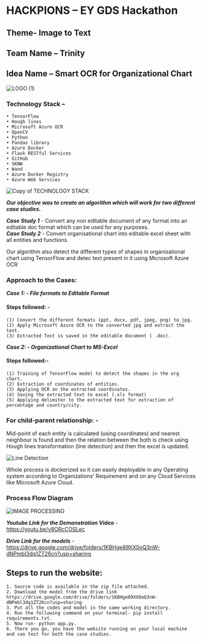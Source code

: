# HACKPIONS – EY GDS Hackathon
## Theme- Image to Text
## Team Name – Trinity
## Idea Name – Smart OCR for Organizational Chart

![LOGO (1)](https://user-images.githubusercontent.com/39915573/101401974-1d07e180-38f9-11eb-9f57-ec5c1a230159.png)

### Technology Stack – 
    • TensorFlow
    • Hough lines
    • Microsoft Azure OCR
    • OpenCV
    • Python
    • Pandas library
    • Azure Docker
    • Flask RESTful Services
    • GitHub
    • SKNW
    • Wand
    • Azure Docker Registry
    • Azure Web Services

![Copy of TECHNOLOGY STACK](https://user-images.githubusercontent.com/54718939/101524235-b0035300-39af-11eb-8a48-68b79faeb2fd.jpg)

***Our objective was to create an algorithm which will work for two different case studies.***

***Case Study 1*** - Convert any non editable document of any format into an editable doc format which can be used for any purposes.<br>
***Case Study 2*** - Convert organisational chart into editable excel sheet with all entities and functions.

Our algorithm also detect the different types of shapes in organisational chart using TensorFlow and detec text present in it using Microsoft Azure OCR

### Approach to the Cases:

***Case 1: - File formats to Editable Format***
#### Steps followed: -
    (1) Convert the different formats (ppt, docx, pdf, jpeg, png) to jpg. 
    (2) Apply Microsoft Azure OCR to the converted jpg and extract the text.
    (3) Extracted Text is saved in the editable document ( .doc).

***Case 2: - Organizational Chart to MS-Excel***
#### Steps followed:-
    (1) Training of TensorFlow model to detect the shapes in the org chart.
    (2) Extraction of coordinates of entities.
    (3) Applying OCR on the extracted coordinates.
    (4) Saving the extracted text to excel (.xls format)
    (5) Applying delimiter to the extracted text for extraction of percentage and country/city.

### For child-parent relationship: -
Mid-point of each entity is calculated (using coordinates) and nearest neighbour is found and then the relation between the both is check using Hough lines transformation (line detection) and then the excel is updated.


![Line Detection](https://user-images.githubusercontent.com/54718939/101524369-d45f2f80-39af-11eb-8863-54dd9b37d14f.jpg)


Whole process is dockerized so it can easily deployable in any Operating system according to Organizations’ Requirement and on any Cloud Services like Microsoft Azure Cloud.

### Process Flow Diagram

![IMAGE PROCESSING](https://user-images.githubusercontent.com/54718939/101524088-7df1f100-39af-11eb-8a32-30f1a2a9bdfe.jpg)

***Youtube Link for the Demonstration Video*** - https://youtu.be/y8ORcCOSLec

***Drive Link for the models*** - https://drive.google.com/drive/folders/1KBHge89XX0oQ3nW-dNPmbl3dq1ZT26cn?usp=sharing

## Steps to run the website:
    1. Source code is available in the zip file attached.
    2. Download the model from the drive link https://drive.google.com/drive/folders/1KBHge89XX0oQ3nW-dNPmbl3dq1ZT26cn?usp=sharing
    3. Put all the codes and model in the same working directory.
    4. Run the following command on your terminal- pip install requirements.txt.
    5. Now run- python app.py.
    6. There you go, you have the website running on your local machine and can test for both the case studies.
